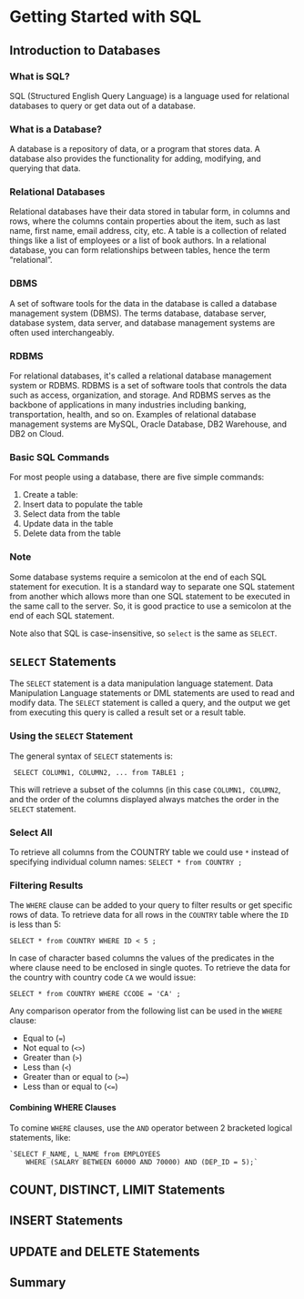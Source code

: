 # Getting Started with SQL


## Introduction to Databases

### What is SQL?
SQL (Structured English Query Language) is a language used for relational databases to query or get data out of a database.

### What is a Database?
A database is a repository of data, or a program that stores data. A database also provides the functionality for adding, modifying, and querying that data. 
### Relational Databases
Relational databases have their data stored in tabular form, in columns and rows, where the columns contain properties about the item, such as last name, first name, email address, city, etc. 
A table is a collection of related things like a list of employees or a list of book authors. In a relational database, you can form relationships between tables, hence the term “relational”.

### DBMS
A set of software tools for the data in the database is called a database management system (DBMS). The terms database, database server, database system, data server, and database management systems are often used interchangeably. 

### RDBMS
For relational databases, it's called a relational database management system or RDBMS. RDBMS is a set of software tools that controls the data such as access, organization, and storage. And RDBMS serves as the backbone of applications in many industries including banking, transportation, health, and so on. Examples of relational database management systems are MySQL, Oracle Database, DB2 Warehouse, and DB2 on Cloud. 

### Basic SQL Commands
For most people using a database, there are five simple commands:
1.	Create a table:
2.	Insert data to populate the table
3.	Select data from the table
4.	Update data in the table
5.	Delete data from the table

### Note
Some database systems require a semicolon at the end of each SQL statement for execution. It is a standard way to separate one SQL statement from another which allows more than one SQL statement to be executed in the same call to the server. So, it is good practice to use a semicolon at the end of each SQL statement.

Note also that SQL is case-insensitive, so `select` is the same as `SELECT`.

## `SELECT` Statements
The `SELECT` statement is a data manipulation language statement. Data Manipulation Language statements or DML statements are used to read and modify data. The `SELECT` statement is called a query, and the output we get from executing this query is called a result set or a result table. 

### Using the `SELECT` Statement
The general syntax of `SELECT` statements is:

` SELECT COLUMN1, COLUMN2, ... from TABLE1 ;`

This will retrieve a subset of the columns (in this case `COLUMN1, COLUMN2`, and the order of the columns displayed always matches the order in the `SELECT` statement.

### Select All
To retrieve all columns from the COUNTRY table we could use `*` instead of specifying individual column names:
`SELECT * from COUNTRY ;`


### Filtering Results
The `WHERE` clause can be added to your query to filter results or get specific rows of data. To retrieve data for all rows in the `COUNTRY` table where the `ID` is less than 5:

`SELECT * from COUNTRY WHERE ID < 5 ;`

In case of character based columns the values of the predicates in the where clause need to be enclosed in single quotes. To retrieve the data for the country with country code `CA` we would issue:

`SELECT * from COUNTRY WHERE CCODE = 'CA' ;`

Any comparison operator from the following list can be used in the `WHERE` clause:
- Equal to (`=`)
- Not equal to (`<>`)
- Greater than (`>`)
- Less than (`<`)
- Greater than or equal to (`>=`)
- Less than or equal to (`<=`)

#### Combining WHERE Clauses
To comine `WHERE` clauses, use the `AND` operator between 2 bracketed logical statements, like:

	`SELECT F_NAME, L_NAME from EMPLOYEES
		WHERE (SALARY BETWEEN 60000 AND 70000) AND (DEP_ID = 5);`


## COUNT, DISTINCT, LIMIT Statements
## INSERT Statements
## UPDATE and DELETE Statements
## Summary
